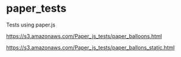 paper_tests
===========

Tests using paper.js

https://s3.amazonaws.com/Paper_js_tests/paper_balloons.html

https://s3.amazonaws.com/Paper_js_tests/paper_ballons_static.html
